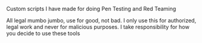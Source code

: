 Custom scripts I have made for doing Pen Testing and Red Teaming

All legal mumbo jumbo, use for good, not bad. I only use this for authorized, legal work and never for malicious purposes. I take 
responsibility for how you decide to use these tools
